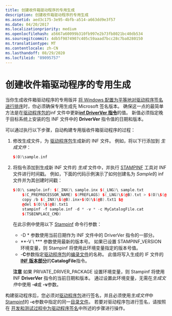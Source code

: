 ```yaml
---
title: 创建收件箱驱动程序的专用生成
description: 创建收件箱驱动程序的专用生成
ms.assetid: aed3c175-3e95-4bfb-a514-a663dd9e3f57
ms.date: 04/20/2017
ms.localizationpriority: medium
ms.openlocfilehash: a5667a60099b310fb997e2b73fb8021bc40db534
ms.sourcegitcommit: 4db5f9874907c405c59aaad7bcc28c7ba8280150
ms.translationtype: MT
ms.contentlocale: zh-CN
ms.lasthandoff: 08/29/2020
ms.locfileid: "89095757"
---
```

# <a name="creating-a-private-build-of-an-inbox-driver"></a>创建收件箱驱动程序的专用生成


当你生成收件箱驱动程序的专用版并 [将 Windows 配置为平等地对驱动程序签名进行排序](configuring-windows-to-rank-driver-signatures-equally.md)时，你必须确保专用生成先 Microsoft 签名版本。 确保这一点的最简单方法是在[驱动程序包的](driver-packages.md)inf 文件中更新[**inf DriverVer 指令**](inf-driverver-directive.md)的值。 新值必须指定晚于目标系统上安装的包 INF 文件中的 **DriverVer** 指令值的日期和版本。

可以通过执行以下步骤，自动构建专用版收件箱驱动程序的过程：

1. 修改生成文件，为 [驱动程序包](driver-packages.md)生成新的 INF 文件。 例如，将以下行添加到 *生成文件*：

   ```cpp
   $(O)\sample.inf
   ```

2. 将指令添加到生成新 INF 文件的 *生成* 文件中，并执行 [STAMPINF](../devtest/stampinf.md) 工具对 INF 文件进行时间戳。 例如，下面的代码示例演示了如何创建名为 *Sample*的 inf 文件并为其创建时间戳：

   ```cpp
   $(O)\ sample.inf: $(_INX)\ sample.inx $(_LNG)\ sample.txt
       $(C_PREPROCESSOR_NAME) $(PREFLAGS) $(_LNG)\$(@B).txt > $(O)\$(@B).txt1
       copy /b $(_INX)\$(@B).inx+$(O)\$(@B).txt1 $@
       @del $(O)\$(@B).txt1
       stampinf -f sample.inf -d * -v * -c MyCatalogFile.cat
       $(TSBINPLACE_CMD)
   ```

   在此示例中使用以下 [Stampinf](../devtest/stampinf.md) 命令行参数：

   - -D \* 参数使用当前日期作为 INF 文件中的 DriverVer 指令的一部分。
   - **-V \\ *** 参数使用最新的版本号。 如果已设置 STAMPINF_VERSION 环境变量，则 Stampinf 将使用此环境变量指定的版本号值。
   - -**C**参数指定[驱动程序包](driver-packages.md)的[编录文件](catalog-files.md)的名称。 此值将写入生成的 IF 文件的[**INF 版本部分**](inf-version-section.md)的**CatalogFile**指令。

   **注意**  如果 PRIVATE_DRIVER_PACKAGE 设置环境变量，则 Stampinf 将使用 INF **DriverVer** 指令的当前日期和版本。 通过设置此环境变量，无需在*生成文件*中使用 **-d**或 **-v**参数。

     

构建驱动程序后，您必须对[驱动程序包](driver-packages.md)进行签名，并且必须使用*生成文件*中[Stampinf](../devtest/stampinf.md)的 **-c**参数中指定的同一[目录文件](catalog-files.md)。 若要对驱动程序包进行签名，请按照在 [开发和测试过程中为驱动程序签名](./introduction-to-test-signing.md)中所述的步骤进行操作。

 

